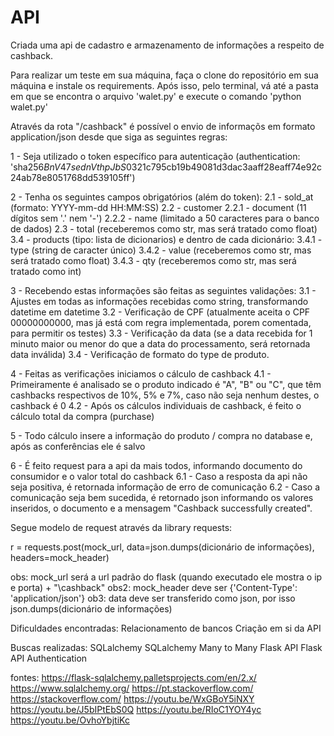 # API
Criada uma api de cadastro e armazenamento de informações a respeito de cashback.

Para realizar um teste em sua máquina, faça o clone do repositório em sua máquina e instale os requirements.
Após isso, pelo terminal, vá até a pasta em que se encontra o arquivo 'walet.py' e execute o comando 'python walet.py'

Através da rota "/cashback" é possível o envio de informaçõs em formato application/json desde que siga as seguintes regras:

1 - Seja utilizado o token específico para autenticação (authentication: 'sha256$BnV47sednVthpJbS$0321c795cb19b49081d3dac3aaff28eaff74e92c24ab78e8051768dd539105ff')

2 - Tenha os seguintes campos obrigatórios (além do token):
  2.1 - sold_at (formato: YYYY-mm-dd HH:MM:SS)
  2.2 - customer
    2.2.1 - document (11 dígitos sem '.' nem '-')
    2.2.2 - name (limitado a 50 caracteres para o banco de dados)
  2.3 - total (receberemos como str, mas será tratado como float)
  3.4 - products (tipo: lista de dicionarios) e dentro de cada dicionário:
    3.4.1 - type (string de caracter único)
    3.4.2 - value (receberemos como str, mas será tratado como float)
    3.4.3 - qty (receberemos como str, mas será tratado como int)
    
3 - Recebendo estas informações são feitas as seguintes validações:
  3.1 - Ajustes em todas as informações recebidas como string, transformando datetime em datetime
  3.2 - Verificação de CPF (atualmente aceita o CPF 00000000000, mas já está com regra implementada, porem comentada, para permitir os testes)
  3.3 - Verificação da data (se a data recebida for 1 minuto maior ou menor do que a data do processamento, será retornada data inválida)
  3.4 - Verificação de formato do type de produto.

4 - Feitas as verificações iniciamos o cálculo de cashback
  4.1 - Primeiramente é analisado se o produto indicado é "A", "B" ou "C", que têm cashbacks respectivos de 10%, 5% e 7%, caso não seja nenhum destes, o cashback é 0
  4.2 - Após os cálculos individuais de cashback, é feito o cálculo total da compra (purchase)

5 - Todo cálculo insere a informação do produto / compra no database e, após as conferências ele é salvo

6 - É feito request para a api da mais todos, informando documento do consumidor e o valor total do cashback
  6.1 - Caso a resposta da api não seja positiva, é retornada informação de erro de comunicação
  6.2 - Caso a comunicação seja bem sucedida, é retornado json informando os valores inseridos, o documento e a mensagem "Cashback successfully created".


Segue modelo de request através da library requests:

r = requests.post(mock_url, data=json.dumps(dicionário de informações), headers=mock_header)

obs: mock_url será a url padrão do flask (quando executado ele mostra o ip e porta) + "\cashback"
obs2: mock_header deve ser {'Content-Type': 'application/json'}
ob3: data deve ser transferido como json, por isso json.dumps(dicionário de informações)

Dificuldades encontradas:
Relacionamento de bancos
Criação em si da API

Buscas realizadas:
SQLalchemy
SQLalchemy Many to Many
Flask API
Flask API Authentication

fontes:
https://flask-sqlalchemy.palletsprojects.com/en/2.x/
https://www.sqlalchemy.org/
https://pt.stackoverflow.com/
https://stackoverflow.com/
https://youtu.be/WxGBoY5iNXY
https://youtu.be/J5bIPtEbS0Q
https://youtu.be/RIoC1YOY4yc
https://youtu.be/OvhoYbjtiKc
